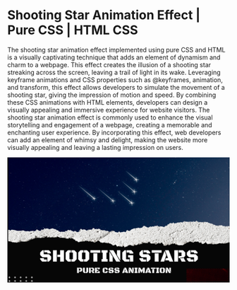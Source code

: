 # Shooting Star Animation Effect | Pure CSS | HTML CSS

The shooting star animation effect implemented using pure CSS and HTML is a visually captivating technique that adds an element of dynamism and charm to a webpage. This effect creates the illusion of a shooting star streaking across the screen, leaving a trail of light in its wake. Leveraging keyframe animations and CSS properties such as @keyframes, animation, and transform, this effect allows developers to simulate the movement of a shooting star, giving the impression of motion and speed. By combining these CSS animations with HTML elements, developers can design a visually appealing and immersive experience for website visitors. The shooting star animation effect is commonly used to enhance the visual storytelling and engagement of a webpage, creating a memorable and enchanting user experience. By incorporating this effect, web developers can add an element of whimsy and delight, making the website more visually appealing and leaving a lasting impression on users.

![Shooting Star](images/ShootingStar.png)

